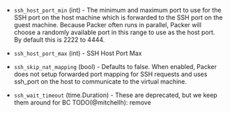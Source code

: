 <!-- Code generated from the comments of the SSHConfig struct in builder/virtualbox/common/ssh_config.go; DO NOT EDIT MANUALLY -->

-   `ssh_host_port_min` (int) - The minimum and
maximum port to use for the SSH port on the host machine which is forwarded
to the SSH port on the guest machine. Because Packer often runs in parallel,
Packer will choose a randomly available port in this range to use as the
host port. By default this is 2222 to 4444.

-   `ssh_host_port_max` (int) - SSH Host Port Max
-   `ssh_skip_nat_mapping` (bool) - Defaults to false. When enabled, Packer
does not setup forwarded port mapping for SSH requests and uses ssh_port
on the host to communicate to the virtual machine.

-   `ssh_wait_timeout` (time.Duration) - These are deprecated, but we keep them around for BC
TODO(@mitchellh): remove
